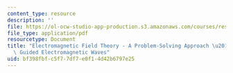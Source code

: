 ```yaml
---
content_type: resource
description: ''
file: https://ol-ocw-studio-app-production.s3.amazonaws.com/courses/res-6-002-electromagnetic-field-theory-a-problem-solving-approach-spring-2008/bf398fbfc5f77df7e0f14d42b6797e25_MITRES_6_002S08_chapter8.pdf
file_type: application/pdf
resourcetype: Document
title: "Electromagnetic Field Theory - A Problem-Solving Approach \u2013 Chapter 8:\
  \ Guided Electromagnetic Waves"
uid: bf398fbf-c5f7-7df7-e0f1-4d42b6797e25
---
```

